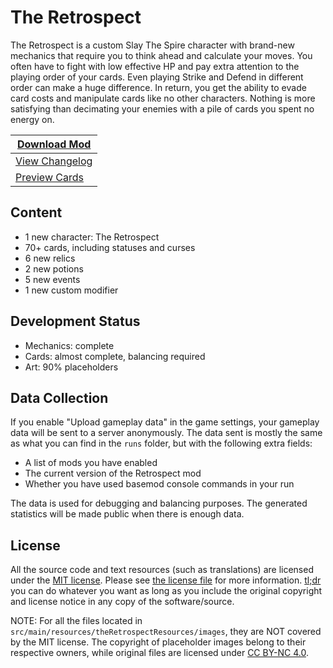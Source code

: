 # The Retrospect

The Retrospect is a custom Slay The Spire character with brand-new mechanics that require you to think ahead and
calculate your moves. You often have to fight with low effective HP and pay extra attention to the playing order of
your cards. Even playing Strike and Defend in different order can make a huge difference. In return, you get the ability
to evade card costs and manipulate cards like no other characters. Nothing is more satisfying than decimating your
enemies with a pile of cards you spent no energy on.

| **[Download Mod](https://github.com/hlysine/RetrospectMod/releases/latest/)** |
|-------------------------------------------------------------------------------|
| [View Changelog](CHANGELOG.md)                                                |
| [Preview Cards](https://retrospect.vercel.app/cards)                          |

## Content

- 1 new character: The Retrospect
- 70+ cards, including statuses and curses
- 6 new relics
- 2 new potions
- 5 new events
- 1 new custom modifier

## Development Status

- Mechanics: complete
- Cards: almost complete, balancing required
- Art: 90% placeholders

## Data Collection

If you enable "Upload gameplay data" in the game settings, your gameplay data will be sent to a server anonymously. The
data sent is mostly the same as what you can find in the `runs` folder, but with the following extra fields:

- A list of mods you have enabled
- The current version of the Retrospect mod
- Whether you have used basemod console commands in your run

The data is used for debugging and balancing purposes. The generated statistics will be made public when there is enough
data.

## License

All the source code and text resources (such as translations) are licensed under
the [MIT license](https://opensource.org/licenses/MIT). Please see [the license file](LICENSE) for more
information. [tl;dr](https://tldrlegal.com/license/mit-license) you can do whatever you want as long as you include the
original copyright and license notice in any copy of the software/source.

NOTE: For all the files located in `src/main/resources/theRetrospectResources/images`, they are NOT covered by the MIT
license. The copyright of placeholder images belong to their respective owners, while original files are licensed
under [CC BY-NC 4.0](https://creativecommons.org/licenses/by-nc/4.0/).
